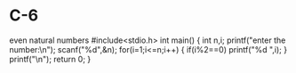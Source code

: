 # C-6
even natural numbers
#include<stdio.h>
int main()
{
	int n,i;
	printf("enter the number:\n");
	scanf("%d",&n);
	for(i=1;i<=n;i++)
	{
		if(i%2==0)
		printf("%d ",i);
    }
     printf("\n");
     return 0;
}

